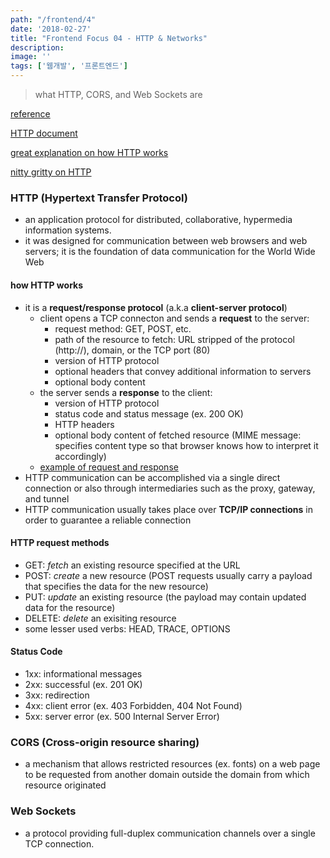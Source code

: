 ```yaml
---
path: "/frontend/4"
date: '2018-02-27'
title: "Frontend Focus 04 - HTTP & Networks"
description: 
image: ''
tags: ['웹개발', '프론트엔드']
---
```

> what HTTP, CORS, and Web Sockets are

[reference](https://frontendmasters.com/books/front-end-handbook/2018/learning/http-networks.html)

[HTTP document](https://tools.ietf.org/html/rfc2616)

[great explanation on how HTTP works](https://developer.mozilla.org/en-US/docs/Web/HTTP/Overview)

[nitty gritty on HTTP](https://code.tutsplus.com/series/http-succinctly--net-33683)

### HTTP (Hypertext Transfer Protocol)
- an application protocol for distributed, collaborative, hypermedia information systems.
- it was designed for communication between web browsers and web servers; it is the foundation of data communication for the World Wide Web

#### how HTTP works
- it is a __request/response protocol__ (a.k.a __client-server protocol__)
    - client opens a TCP connecton and sends a __request__ to the server:
        - request method: GET, POST, etc.
        - path of the resource to fetch: URL stripped of the protocol (http://), domain, or the TCP port (80)
        - version of HTTP protocol
        - optional headers that convey additional information to servers
        - optional body content
    - the server sends a __response__ to the client:
        - version of HTTP protocol
        - status code and status message (ex. 200 OK)
        - HTTP headers
        - optional body content of fetched resource (MIME message: specifies content type so that browser knows how to interpret it accordingly)
    - [example of request and response](https://developer.mozilla.org/en-US/docs/Web/HTTP/Overview#HTTP_flow)
- HTTP communication can be accomplished via a single direct connection or also through intermediaries such as the proxy, gateway, and tunnel
- HTTP communication usually takes place over __TCP/IP connections__ in order to guarantee a reliable connection

#### HTTP request methods
- GET: _fetch_ an existing resource specified at the URL
- POST: _create_ a new resource (POST requests usually carry a payload that specifies the data for the new resource)
- PUT: _update_ an existing resource (the payload may contain updated data for the resource)
- DELETE: _delete_ an exisiting resource
- some lesser used verbs: HEAD, TRACE, OPTIONS

#### Status Code
- 1xx: informational messages
- 2xx: successful (ex. 201 OK)
- 3xx: redirection
- 4xx: client error (ex. 403 Forbidden, 404 Not Found)
- 5xx: server error (ex. 500 Internal Server Error)

### CORS (Cross-origin resource sharing)
- a mechanism that allows restricted resources (ex. fonts) on a web page to be requested from another domain outside the domain from which resource originated

### Web Sockets
- a protocol providing full-duplex communication channels over a single TCP connection.